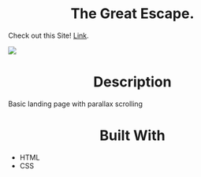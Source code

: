 ﻿<center> <h1>The Great Escape.</h1> </center>

Check out this Site! [Link](https://hassenh1.github.io/great-escape/).

![](https://github.com/HassenH1/great-escape/blob/main/image/great-escape.PNG?raw=true)

<center> <h1>Description</h1> </center>
Basic landing page with parallax scrolling

<center> <h1>Built With</h1> </center>

- HTML
- CSS 
